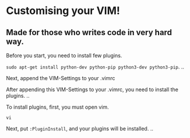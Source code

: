 # Customising your VIM!
## Made for those who writes code in very hard way.

Before you start, you need to install few plugins.

`sudo apt-get install python-dev python-pip python3-dev python3-pip`.
..


Next, append the VIM-Settings to your .vimrc

After appending this VIM-Settings to your .vimrc, you need to install the plugins.
..


To install plugins, first, you must open vim.

`vi`

Next, put `:PluginInstall`, and your plugins will be installed.
..

